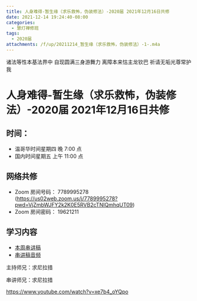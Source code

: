 ```yaml
---
title: 人身难得-暂生缘（求乐救怖，伪装修法）-2020届 2021年12月16日共修
date: 2021-12-14 19:24:40-08:00
categories:
  - 慧灯禅修班
tags:
  - 2020届
attachments: /f/up/20211214_暂生缘（求乐救怖，伪装修法）-1-.m4a
---
```

诸法等性本基法界中 自现圆满三身游舞力 
离障本来怙主龙钦巴 祈请无垢光尊常护我

# 人身难得-暂生缘（求乐救怖，伪装修法）-2020届 2021年12月16日共修

## 时间：

* 温哥华时间星期四 晚 7:00 点
* 国内时间星期五 上午 11:00 点

## 网络共修

* Zoom 房间号码： 7789995278 (<https://us02web.zoom.us/j/7789995278?pwd=VjZmbWJFY2k2K0E5RVB2cTNIQmhqUT09>)
* Zoom 房间密码： 19621211

## 学习内容

* [本周串讲稿](https://s3.ca-central-1.wasabisys.com/hddata/f.huidengchanxiu.net/hdv/f/up/暂生缘（求乐救怖，伪装修法）-1-.docx)
* [串讲稿音频](https://s3.ca-central-1.wasabisys.com/hddata/f.huidengchanxiu.net/hdv/f/up/20211214_暂生缘（求乐救怖，伪装修法）-1-.m4a)

主持师兄：求尼拉措

串讲师兄：求尼拉措

<https://www.youtube.com/watch?v=xe7b4_oYQpo>